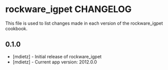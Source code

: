 rockware_igpet CHANGELOG
==========================

This file is used to list changes made in each version of the rockware_igpet cookbook.

0.1.0
-----
- [mdietz] - Initial release of rockware_igpet
- [mdietz] - Current app version: 2012.0.0
